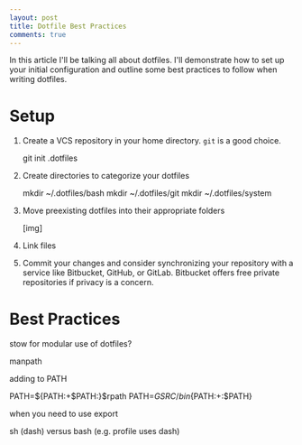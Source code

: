 ```yaml
---
layout: post
title: Dotfile Best Practices
comments: true
---
```


In this article I'll be talking all about dotfiles. I'll demonstrate how to set up your initial configuration and outline some best practices to follow when writing dotfiles.

# Setup

1. Create a VCS repository in your home directory. `git` is a good choice.

    git init .dotfiles

2. Create directories to categorize your dotfiles

    mkdir ~/.dotfiles/bash
    mkdir ~/.dotfiles/git
    mkdir ~/.dotfiles/system

3. Move preexisting dotfiles into their appropriate folders

    [img]

4. Link files

5. Commit your changes and consider synchronizing your repository with a service like Bitbucket, GitHub, or GitLab. Bitbucket offers free private repositories if privacy is a concern.

# Best Practices



stow for modular use of dotfiles?

manpath

adding to PATH

PATH=${PATH:+$PATH:}$rpath
PATH=$GSRC/bin${PATH:+:$PATH}

when you need to use export

sh (dash) versus bash (e.g. profile uses dash)